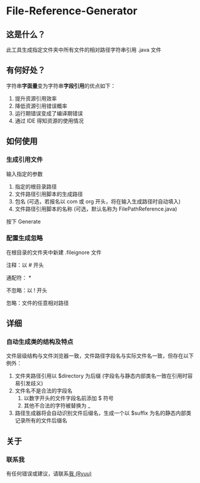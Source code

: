 # File-Reference-Generator

## 这是什么？

此工具生成指定文件夹中所有文件的相对路径字符串引用 .java 文件

## 有何好处？

字符串**字面量**变为字符串**字段引用**的优点如下：

1. 提升资源引用效率
2. 降低资源引用错误概率
3. 运行期错误变成了编译期错误
4. 通过 IDE 得知资源的使用情况

## 如何使用

### 生成引用文件

输入指定的参数

1. 指定的根目录路径
2. 文件路径引用脚本的生成路径
3. 包名 (可选，若报名以 com 或 org 开头，将在输入生成路径时自动填入)
4. 文件路径引用脚本的名称 (可选，默认名称为 FilePathReference.java)

按下 Generate

### 配置生成忽略

在根目录的文件夹中新建 .fileignore 文件

注释：以 \# 开头

通配符： \*

不忽略：以 ! 开头

忽略：文件的任意相对路径

## 详细

### 自动生成类的结构及特点

文件层级结构与文件浏览器一致，文件路径字段名与实际文件名一致，但存在以下例外：

1. 文件夹路径引用以 $directory 为后缀 (字段名与静态内部类名一致在引用时容易引发歧义)
2. 文件名不是合法的字段名
   1. 以数字开头的文件字段名前添加 $ 符号
   2. 其他不合法的字符被替换为 _
3. 路径生成器将会自动识别文件后缀名，生成一个以 $suffix 为名的静态内部类记录所有的文件后缀名

## 关于

### 联系我

有任何错误或建议，请联系[我 (Ryuu)](2357622935@qq.com)
